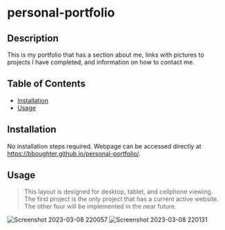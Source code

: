 # personal-portfolio

## Description

This is my portfolio that has a section about me, links with pictures to projects I have completed, and information on how to 
contact me. 

## Table of Contents 

- [Installation](#installation)
- [Usage](#usage)

## Installation

No installation steps required. Webpage can be accessed directly at https://bboughter.github.io/personal-portfolio/.

## Usage

>This layout is designed for desktop, tablet, and cellphone viewing. The first project is the only project that has a current active website. The other four will be implemented in the near future.

![Screenshot 2023-03-08 220057](https://user-images.githubusercontent.com/113574704/223934816-de03db5f-5718-4728-9dfe-84a145bf595c.png)
![Screenshot 2023-03-08 220131](https://user-images.githubusercontent.com/113574704/223934857-5a7863f7-4359-4d07-bb9c-0e318fc94945.png)

